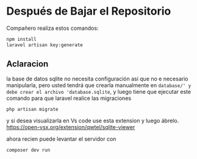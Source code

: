 # Después de Bajar el Repositorio

Compañero realiza estos comandos:

```bash
npm install
laravel artisan key:generate
```

## Aclaracion

la base de datos sqlite no necesita configuración asi que no e necesario manipularla, pero usted tendrá que crearla manualmente en `database/' y debe crear el archivo 'database.sqlite`, y luego tiene que ejecutar este comando para que laravel realice las migraciones

```bash
php artisan migrate
```

y si desea visualizarla en Vs code
use esta extension y luego ábrelo.
    <https://open-vsx.org/extension/qwtel/sqlite-viewer>

ahora recien puede levantar el servidor con

```bash
composer dev run
```
